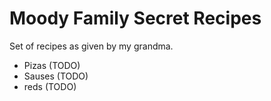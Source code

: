 # Moody Family Secret Recipes

Set of recipes as given by my grandma.

- Pizas (TODO)
- Sauses (TODO)
- reds (TODO)
